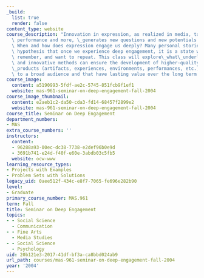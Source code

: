 ```yaml
---
_build:
  list: true
  render: false
content_type: website
course_description: "Innovation in expression, as realized in media, tangible objects,\
  \ performance and more, \_generates new questions and new potentials for human engagement.\
  \ When and how does expression engage us deeply? Many personal stories confirm the\
  \ hypothesis that once we experience deep engagement, it is a state we long for,\
  \ remember, and want to repeat. This class will explore\_what\_underlying\_principles\
  \ and innovative methods can ensure the development of higher-quality \"deep engagement\"\
  \_products (artifacts, experiences, environments, performances, etc.) that appeal\
  \ to a broad audience and that have lasting value over the long term.\n"
course_image:
  content: a5190993-5fdf-ae2c-5745-851fcb9f1ef1
  website: mas-961-seminar-on-deep-engagement-fall-2004
course_image_thumbnail:
  content: e2aeb1c2-da50-cda3-fd14-68457f2899e2
  website: mas-961-seminar-on-deep-engagement-fall-2004
course_title: Seminar on Deep Engagement
department_numbers:
- MAS
extra_course_numbers: ''
instructors:
  content:
  - 96288a93-00ec-dc38-7738-e2def96b0e9d
  - 3691b741-e24d-f40f-e60e-3abdb03c5fb5
  website: ocw-www
learning_resource_types:
- Projects with Examples
- Problem Sets with Solutions
legacy_uid: 0aee512f-434c-e8f7-7065-fe696e282b90
level:
- Graduate
primary_course_number: MAS.961
term: Fall
title: Seminar on Deep Engagement
topics:
- - Social Science
  - Communication
- - Fine Arts
  - Media Studies
- - Social Science
  - Psychology
uid: 20b121e3-2017-41df-bf3a-ca8bbd024ab9
url_path: courses/mas-961-seminar-on-deep-engagement-fall-2004
year: '2004'
---
```

